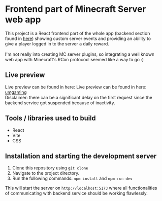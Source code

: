 # Frontend part of Minecraft Server web app

This project is a React frontend part of the whole app (backend section found in [here](https://github.com/Oskru/umgaming-backend)) showing custom server events and providing an ability to give a player logged in to the server a daily reward. <br><br>
I'm not really into creating MC server plugins, so integrating a well known web app with Minecraft's RCon protocool seemed like a way to go :)

## Live preview

Live preview can be found in here: Live preview can be found in here: [umgaming](https://umgaming.onrender.com/)
<br>
Disclaimer: there can be a significant delay on the first request since the backend service got suspended because of inactivity.

## Tools / libraries used to build

- React
- Vite
- CSS

## Installation and starting the development server

1. Clone this repository using `git clone`
2. Navigate to the project directory.
3. Run the following commands: `npm install` and `npm run dev`

This will start the server on `http://localhost:5173` where all functionalities of communicating with backend service should be working flawlessly.
